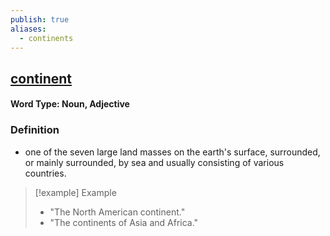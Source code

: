 ```yaml
---
publish: true
aliases:
  - continents
---
```


## [continent](https://dictionary.cambridge.org/dictionary/english/continent)
#### Word Type: Noun, Adjective
### Definition
- one of the seven large land masses on the earth's surface, surrounded, or mainly surrounded, by sea and usually consisting of various countries.

>[!example] Example
> - "The North American continent."
> - "The continents of Asia and Africa."
